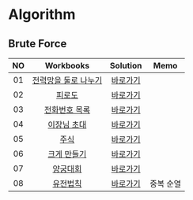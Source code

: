 # Algorithm 

## Brute Force
|<center>NO|<center>Workbooks|<center>Solution|<center>Memo|
|:---:|:---:|:---:|:---:|
|01|[<center>전력망을 둘로 나누기](https://school.programmers.co.kr/learn/courses/30/lessons/86971)|[<center>바로가기](./Solution/전력망을%20둘로%20나누기)||
|02|[<center>피로도](https://school.programmers.co.kr/learn/courses/30/lessons/87946)|[<center>바로가기](./Solution/피로도)| |
|03|[<center>전화번호 목록](https://school.programmers.co.kr/learn/courses/30/lessons/42577)|[<center>바로가기](./Solution/전화번호%20목록)| |
|04|[<center>이장님 초대](https://www.acmicpc.net/problem/9237)|[<center>바로가기](./Solution/이장님%20초대)| |
|05|[<center>주식](https://www.acmicpc.net/problem/11501)|[<center>바로가기](./Solution/주식)| |
|06|[<center>크게 만들기](https://www.acmicpc.net/problem/2812)|[<center>바로가기](./Solution/크게%20만들기)| |
|07|[<center>양궁대회](https://school.programmers.co.kr/learn/courses/30/lessons/92342)|[<center>바로가기](./Solution/양궁대회)| |
|08|[<center>유전법칙](https://school.programmers.co.kr/learn/courses/15008/lessons/121685)|[<center>바로가기](./Solution/유전법칙)| 중복 순열|
